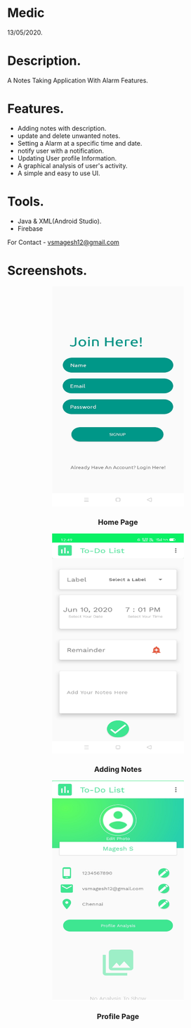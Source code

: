 # Medic
13/05/2020.

# Description.

A Notes Taking Application With Alarm Features.

# Features.

* Adding notes with description.
* update and delete unwanted notes.
* Setting a Alarm at a specific time and date.
* notify user with a notification.
* Updating User profile Information.
* A graphical analysis of user's activity.
* A simple and easy to use UI.

# Tools.

* Java & XML(Android Studio).
* Firebase

For Contact - vsmagesh12@gmail.com

# Screenshots.

<div align="center">
<img src="https://github.com/MageshVS/Medic/blob/master/Screenshot_2020-03-05-01-18-52-98.jpg" width="300" height="500" >
<h3>Home Page</h3>
</div>
<div align="center">
<img src="https://github.com/MageshVS/ToDoList/blob/master/app/src/main/res/drawable/addnote_page.jpg" width="300" height="500">
<h3>Adding Notes</h3>
</div>
<div align="center">
<img src="https://github.com/MageshVS/ToDoList/blob/master/app/src/main/res/drawable/profile_page.jpg" width="300" height="500">
<h3>Profile Page</h3>
</div>
